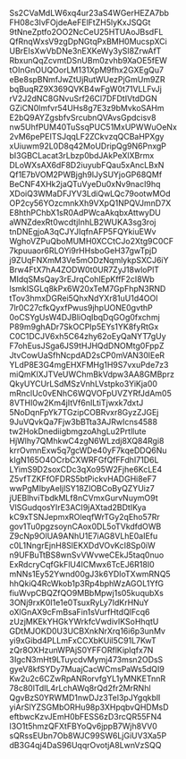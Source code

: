 Ss2CVaMdLW6xq4ur23aS4WGerHEZA7bb
FH08c3IvFOjdeAeFElFtZH5lyKxJSQGt
9tNneZptfo2OO2NcCeU25HTUAoJBsdFL
QfRnqWxsV9zgDpNGtqPxBMH0MucspXCi
UBrEIsXwVbDNe3nEXKeWy3ySl8ZrwAfT
RbxunQqZcvmtDSnUBm0zvhb9XaOE5fEW
tOInGnOUQOorLM131XpM9fhx2GXEgQu7
eBe8spBNmfJwZtUjRutWUezPjGmUm9ZR
bqBuqRZ9X369QVKB4wFgW0t71VLLFvJj
rV2J2dNC8GNvuSrf26Cl7DFDtIVtdDGN
GZiCN0lmfvr54UHs8g7E3z9bMvkoSAHm
E2bQ9AYZgsbfvSrcubnQVAvsGpdcisv8
nw5UhfPUM40TuSsqPUC51MxUPWWuOeNx
2vM6pePEITSJqqLF2ZCkvzqQCBaHPXgy
xUiuwm92L0D8q42MoUDripQg9N6PnxgP
bI3GBCLacat3rLbzp0bdJAkPeXlXBrmx
DLoWXsAX6dF8D2iuyubFQau5xAncLBxN
Qf1E7bVOM2PWBjgh9lJySUYjoGP68QMf
BeCNF4XHk2jaQTuVyeDu0xNv9nacI9hq
XDoiQ3WMaDFJYV3LdiQwLQc79ootwMOd
OP2cy56YOzcmnkXh9VXpQ1NPQVJmnD7X
E8hthPChbX1sR0AdPWcaAkqbxAttwyDU
aWNZdexRt0wcdtjInhLB2WUKA3sg3roj
tnDNEgjoA3qCJYJIqfnAFP5FQYkiuEWv
WghoVZPuQboMUMH0XCCtCJo2Xtg9C0CF
7kpuuaor6RLOYi9rHHsboGeH37gwTpjD
j9ZUqFNXmM3Ve5mODzNqmlykpSXCJ6iY
Brw4FtX7hA4ZODW0t0UR7ZyJ18wloPlT
MIdqSMsQay3rEJrqCohIEpKffF2cI8Wb
lsmkISGLq8kPx6W20xTeM7GpFhpN3RND
tTov3hmxDGRei5QhxNdYXr81uU1d4OOl
7lr0C27cfkQyxfPwus9jhpUONE0gvthP
0oCSYgUsW4DJBliOqIbqDqGOg0fxchmj
P89m9ghADr7SkOCPIp5EYs1YK8fyRtGx
C0C1DCJV6xh5C64zhy62oEyQaNYT7gUy
F7ohEusJSga6JS9tHJHQdDNOMtg0FppZ
JtvCowUaSfhNcpdAD2sCP0mVAN30lEeR
YLdP8E3G4mgEHXFMHg1H9S7vxuPde7z3
miQmKlXJTVeUWChmBkVdpw3AA8GMBprz
QkyUYCUrLSdMSzVnhLVstpko3YiKja00
mRnclUc0vENhC6WQVOFpUVZYRfJdAm05
8VTHI0w2Km4jItVf6nILtiTjwxk7dxtJ
5NoDqnFpYk7TGzipCOBRvxr8GyzZJGEj
9JuVQvkQa7Fjw3bBTta3AJRwIcns4588
tw2HokDnediigbmgzoAhgLu2Prtllute
HjWlhy7QMhkwC4zgN6WLzdj8XQ84Rgi8
krrOvmnExw5q7gcWDe40yF7kqeDDQ6Nu
kIgN165O4OCrbCXWRFGfQfFFdhI71D6L
LYimS9D2soxCDc3qXo95W2Fjhe6KcLE4
Z5vfTZKFfOFDRS5btPickvHADGHi8eF7
wwPgMIbyAeIjlSY18ZlOBCoByQZYUiz7
jUEBlhviTbdkMLf8nCVmxGurvNuymO9t
VlSGudqosYIrE3ACI9jAXtad2BDtIKya
kC9xTSNJepmxROleqfWrTGy2qEho57Rr
gov1Tu0pgzsoynCAox0DL5oTVkdfdOWB
Z9cNp9OlUA9ANhU1E7iAG8VLhE0aIEfu
c0L1NngrEjnH8SlEKXDdVOvKcI8Sp0iW
n9UFBuTtBS8wnSvVWvweCEkJ5taq0nuo
ExRdcryCqfGkFlU4ICMwx6TcEJ6R18I0
mNNs1Ey52Ywnd00gJ3k6YDIoTXwmRNQ5
hhQkiQ4RcWkob1p3Rp4bphWzAGOL1YfG
fiuWvpCBQZfQO9MBbMpwj1s05kuqubXs
3ONj9rxK0I1e1e0TsuxRyLy7IdKrHNuY
oXlGnAX9cFmBsaFin1sVurfHtdQlFcq6
zUzjMKEkYHGkYWrkfcVwdivIKSoHhqtU
GDtMJOKD0U3UCBXnkNrXrq16i6p3unMv
yi9xGibd4PLLmFxCCXbKUil5C91L7KwT
zQr8OXHzunWPAjS0YFFORflKiplqfx7N
3IgcN3mHt9LTuycdvMymj473msn2ODsS
gyeV8kfSYDy7MuajCacWCmsPaWs5dQI9
Kw2u2c6CZwRpANRorvfgYL1yMNKETnnR
78c80lTdIL4rLchAWq8rQd2fr2MrRNhl
QgvBzS0YRWMD1nwDJz3Tel3pJYgqkblI
yiArSlYZSGMbORHu98p3XHpqbvQHDMsD
eftbwcKzvJEmH0bFESS6zD3rcQR55FN4
l3O1t5hmzQFXtFBYoQv6jppB7Wjh8VV0
sQRssEUbn7Ob8WJC99SW6LjGiUV3Xa5P
dB3G4qj4DaS96UqqrOvotjA8LwnVzSQQ
